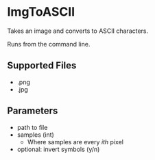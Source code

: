 # ImgToASCII

Takes an image and converts to ASCII characters.

Runs from the command line.

## Supported Files
- .png
- .jpg

## Parameters
- path to file
- samples (int)
  - Where samples are every _ith_ pixel
- optional: invert symbols (y/n)
